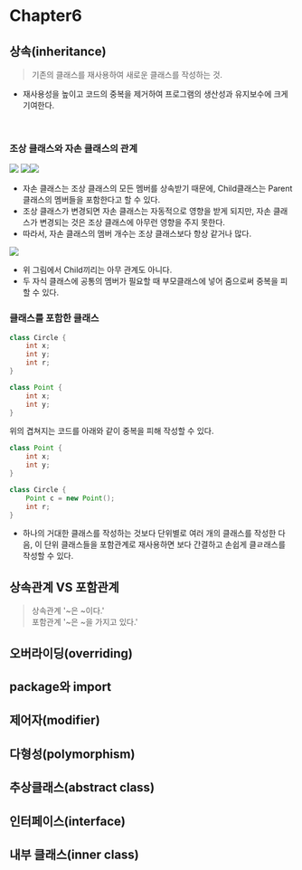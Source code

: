 # Chapter6

## 상속(inheritance)
> 기존의 클래스를 재사용하여 새로운 클래스를 작성하는 것.
- 재사용성을 높이고 코드의 중복을 제거하여 프로그램의 생산성과 유지보수에 크게 기여한다.

<br>

### 조상 클래스와 자손 클래스의 관계 
![](image2.png) ![](image1.png)![](image3.png)

- 자손 클래스는 조상 클래스의 모든 멤버를 상속받기 때문에, Child클래스는 Parent클래스의 멤버들을 포함한다고 할 수 있다.
- 조상 클래스가 변경되면 자손 클래스는 자동적으로 영향을 받게 되지만, 자손 클래스가 변경되는 것은 조상 클래스에 아무런 영향을 주지 못한다.
- 따라서, 자손 클래스의 멤버 개수는 조상 클래스보다 항상 같거나 많다.

![](image4.png)
- 위 그림에서 Child끼리는 아무 관계도 아니다.
- 두 자식 클래스에 공통의 멤버가 필요할 때 부모클래스에 넣어 줌으로써 중복을 피할 수 있다.

### 클래스를 포함한 클래스
```java
class Circle {
    int x;
    int y;
    int r;
}

class Point {
    int x;
    int y;
}
```
위의 겹쳐지는 코드를 아래와 같이 중복을 피해 작성할 수 있다.

```java
class Point {
    int x;
    int y;
}

class Circle {
    Point c = new Point();
    int r;
}
```
- 하나의 거대한 클래스를 작성하는 것보다 단위별로 여러 개의 클래스를 작성한 다음, 이 단위 클래스들을 포함관계로 재사용하면 보다 간결하고 손쉽게 클ㄹ래스를 작성할 수 있다.

## 상속관계 VS 포함관계
> 상속관계 '~은 ~이다.'  
> 포함관계 '~은 ~을 가지고 있다.'

## 오버라이딩(overriding)
## package와 import
## 제어자(modifier)
## 다형성(polymorphism)
## 추상클래스(abstract class)
## 인터페이스(interface)
## 내부 클래스(inner class)